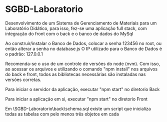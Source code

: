 # SGBD-Laboratorio
Desenvolvimento de um Sistema de Gerenciamento de Materiais para um Laboratório Didático, para isso, fez-se uma aplicação full stack, com integração do front com o back e o banco de dados do MySql

Ao construir/instalar o Banco de Dados, colocar a senha 123456 no root, ou então alterar a senha no database.js
O IP utilizado para o Banco de Dados é o padrão: 127.0.0.1

Recomenda-se o uso de um controle de versões do node (nvm). Com isso, ao acessar os arquivos e utilizando o comando "npm install" nos arquivos do back e front, todos as bibliotecas necessárias são instaladas nas versões corretas.

Para iniciar o servidor da aplicação, executar "npm start" no diretorio Back

Para iniciar a aplicação em si, executar "npm start" no diretorio Front

Em \SGBD-Laboratorio\back\schema.sql existe um script que inicializa todas as tabelas com pelo menos três objetos em cada
